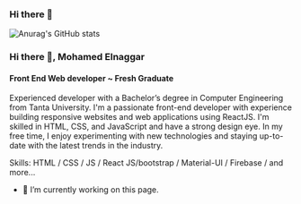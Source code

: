 ### Hi there 👋

![Anurag's GitHub stats](https://github-readme-stats.vercel.app/api?username=Elnaggar222&show_icons=true&theme=transparent)

### Hi there 👋, Mohamed Elnaggar
#### Front End Web developer ~ Fresh Graduate
Experienced developer with a Bachelor’s degree in Computer Engineering from Tanta University. 
I'm a passionate front-end developer with experience building responsive websites and web applications using ReactJS. I'm skilled in HTML, CSS, and JavaScript and have a strong design eye. In my free time, I enjoy experimenting with new technologies and staying up-to-date with the latest trends in the industry.

Skills: HTML / CSS / JS / React JS/bootstrap / Material-UI /  Firebase / and more...

- 🔭 I’m currently working on this page. 




